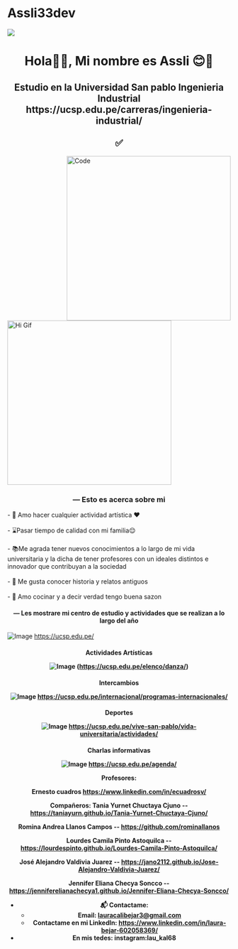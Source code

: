 # Assli33dev
<img src="banner.png">

<h1 align="center">Hola👋🏻, Mi nombre es Assli 😊👀</h1>
<h2 align="center">Estudio en la Universidad San pablo Ingenieria Industrial https://ucsp.edu.pe/carreras/ingenieria-industrial/ <br><br> ✅ </h2>

<img src="code.png" align='right' width="370" height="370" alt="Code">
<img src="https://i.pinimg.com/originals/31/84/fd/3184fddee90fc94780ca6618c52713ca.gif" width="370" height="370" alt="Hi Gif">
<h3 align="center"> — Esto es acerca sobre mi </h3>
- 💃 Amo hacer cualquier actividad artística ❤️<br><br>
- ⌛Pasar tiempo de calidad con mi familia😌 <br><br>
- 📚Me agrada tener nuevos conocimientos a lo largo de mi vida universitaria y la dicha de tener profesores con un ideales distintos e innovador que contribuyan a la sociedad <br><br>
- 👾 Me gusta conocer historia y relatos antiguos <br><br>
- 🥞 Amo cocinar y a decir verdad tengo buena sazon <a 
- ⚡ En mis tiempos libres veo los simsomps o cualquier serie que me agrade 😅<br><br>
<h4 align="center"> — Les mostrare mi centro de estudio y actividades que se realizan a lo largo del año</h4>


![Image](https://github.com/user-attachments/assets/329f844a-9820-482e-b381-f4e9cf70578d)
https://ucsp.edu.pe/

<h4 align="center"> Actividades Artísticas

![Image](https://github.com/user-attachments/assets/ae2bd38d-38fe-4d0b-91e8-8b048533fb1e)
(https://ucsp.edu.pe/elenco/danza/)


<h4 align="center"> Intercambios
  
![Image](https://github.com/user-attachments/assets/151ce816-0156-493d-8d28-79915c3d8097)
https://ucsp.edu.pe/internacional/programas-internacionales/


<h4 align="center"> Deportes

![Image](https://github.com/user-attachments/assets/ef397f65-c309-45dc-8c9c-d28fad85b979)
https://ucsp.edu.pe/vive-san-pablo/vida-universitaria/actividades/


<h4 align="center"> Charlas informativas

![Image](https://github.com/user-attachments/assets/a1bc681e-0cca-42d0-9f52-a381058b263e)
https://ucsp.edu.pe/agenda/


Profesores:

Ernesto cuadros https://www.linkedin.com/in/ecuadrosv/

Compañeros:
Tania Yurnet Chuctaya Cjuno -- https://taniayurn.github.io/Tania-Yurnet-Chuctaya-Cjuno/

Romina Andrea Llanos Campos -- https://github.com/rominallanos

Lourdes Camila Pinto Astoquilca -- https://lourdespinto.github.io/Lourdes-Camila-Pinto-Astoquilca/

José Alejandro Valdivia Juarez -- https://jano2112.github.io/Jose-Alejandro-Valdivia-Juarez/

Jennifer Eliana Checya Soncco --https://jenniferelianachecya1.github.io/Jennifer-Eliana-Checya-Soncco/




- 📬 Contactame:<br>
  - Email: lauracalibejar3@gmail.com <br>
  - Contactame en mi LinkedIn: https://www.linkedin.com/in/laura-bejar-602058369/
- En mis tedes:
  instagram:lau_kal68
  



